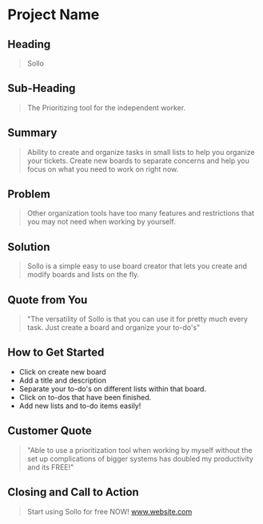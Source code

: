 # Project Name #

<!-- 
> This material was originally posted [here](http://www.quora.com/What-is-Amazons-approach-to-product-development-and-product-management). It is reproduced here for posterities sake.

There is an approach called "working backwards" that is widely used at Amazon. They work backwards from the customer, rather than starting with an idea for a product and trying to bolt customers onto it. While working backwards can be applied to any specific product decision, using this approach is especially important when developing new products or features.

For new initiatives a product manager typically starts by writing an internal press release announcing the finished product. The target audience for the press release is the new/updated product's customers, which can be retail customers or internal users of a tool or technology. Internal press releases are centered around the customer problem, how current solutions (internal or external) fail, and how the new product will blow away existing solutions.

If the benefits listed don't sound very interesting or exciting to customers, then perhaps they're not (and shouldn't be built). Instead, the product manager should keep iterating on the press release until they've come up with benefits that actually sound like benefits. Iterating on a press release is a lot less expensive than iterating on the product itself (and quicker!).

If the press release is more than a page and a half, it is probably too long. Keep it simple. 3-4 sentences for most paragraphs. Cut out the fat. Don't make it into a spec. You can accompany the press release with a FAQ that answers all of the other business or execution questions so the press release can stay focused on what the customer gets. My rule of thumb is that if the press release is hard to write, then the product is probably going to suck. Keep working at it until the outline for each paragraph flows. 

Oh, and I also like to write press-releases in what I call "Oprah-speak" for mainstream consumer products. Imagine you're sitting on Oprah's couch and have just explained the product to her, and then you listen as she explains it to her audience. That's "Oprah-speak", not "Geek-speak".

Once the project moves into development, the press release can be used as a touchstone; a guiding light. The product team can ask themselves, "Are we building what is in the press release?" If they find they're spending time building things that aren't in the press release (overbuilding), they need to ask themselves why. This keeps product development focused on achieving the customer benefits and not building extraneous stuff that takes longer to build, takes resources to maintain, and doesn't provide real customer benefit (at least not enough to warrant inclusion in the press release).
 -->
 
## Heading ##
  > Sollo
  

## Sub-Heading ##
  > The Prioritizing tool for the independent worker.
  
## Summary ##
  > Ability to create and organize tasks in small lists to help you organize your tickets. Create new boards to separate concerns and help     you focus on what you need to work on right now.
  
## Problem ##
  > Other organization tools have too many features and restrictions that you may not need when working by yourself. 
 
## Solution ##
  >  Sollo is a simple easy to use board creator that lets you create and modify boards and lists on the fly.
  
## Quote from You ##
  > "The versatility of Sollo is that you can use it for pretty much every task. Just create a board and organize your to-do's"
  
## How to Get Started ##
  - Click on create new board
  - Add a title and description
  - Separate your to-do's on different lists within that board.
  - Click on to-dos that have been finished.
  - Add new lists and to-do items easily!
  
## Customer Quote ##
  > "Able to use a prioritization tool when working by myself without the set up complications of bigger systems has doubled my
  productivity and its FREE!"

## Closing and Call to Action ##
  > Start using Sollo for free NOW! www.website.com
  
